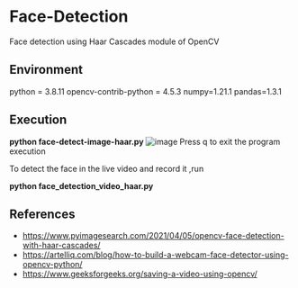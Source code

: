 # Face-Detection
Face detection using Haar Cascades module of OpenCV

## Environment
python = 3.8.11
opencv-contrib-python = 4.5.3
numpy=1.21.1
pandas=1.3.1  

## Execution
**python face-detect-image-haar.py**
![image](https://user-images.githubusercontent.com/88464468/129811078-56ce1296-1b67-4d2a-aad8-6917959aedd9.png)
Press q to exit the program execution

To detect the face in the live video and record it ,run

**python face_detection_video_haar.py**

## References
- https://www.pyimagesearch.com/2021/04/05/opencv-face-detection-with-haar-cascades/
- https://artelliq.com/blog/how-to-build-a-webcam-face-detector-using-opencv-python/
- https://www.geeksforgeeks.org/saving-a-video-using-opencv/
